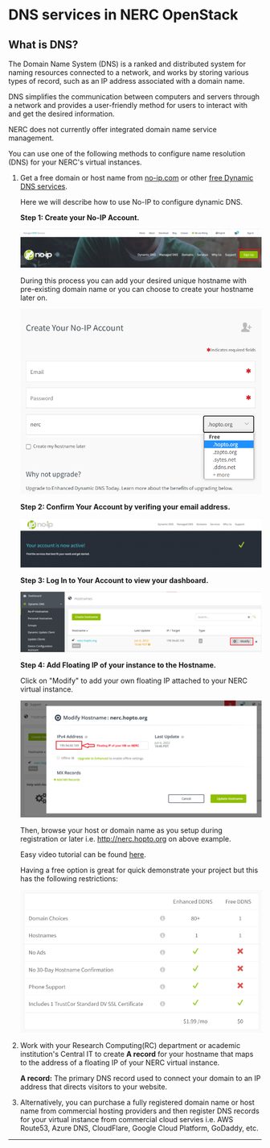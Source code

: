 
# DNS services in NERC OpenStack

## What is DNS?

The Domain Name System (DNS) is a ranked and distributed system for naming resources
connected to a network, and works by storing various types of record, such as an
IP address associated with a domain name.

DNS simplifies the communication between computers and servers through a network
and provides a user-friendly method for users to interact with and get the desired
information.

NERC does not currently offer integrated domain name service management.

You can use one of the following methods to configure name resolution (DNS) for
your NERC's virtual instances.

1. Get a free domain or host name from [no-ip.com](https://www.noip.com/) or other
[free Dynamic DNS services](https://www.makeuseof.com/tag/5-best-dynamic-dns-providers-can-lookup-free-today/).

    Here we will describe how to use No-IP to configure dynamic DNS.

    **Step 1: Create your No-IP Account.**

    ![No-IP Account Signup](images/signup.png)

    During this process you can add your desired unique hostname with pre-existing
    domain name or you can choose to create your hostname later on.

    ![Create No-IP Account](images/create-no-ip-account.png)

    **Step 2: Confirm Your Account by verifing your email address.**

    ![Activate Your Account](images/activate-your-account.png)

    **Step 3: Log In to Your Account to view your dashboard.**

    ![Dashboard](images/dashboard.png)

    **Step 4: Add Floating IP of your instance to the Hostname.**

    Click on "Modify" to add your own floating IP attached to your NERC virtual instance.

    ![Update Floating IP on Hostname](images/floating-ip-to-hostname.png)

    Then, browse your host or domain name as you setup during registration or later
    i.e. http://nerc.hopto.org on above example.

    Easy video tutorial can be found [here](https://www.youtube.com/watch?v=1eeMxhpT868).

    Having a free option is great for quick demonstrate your project but this has
    the following restrictions:

    ![no-ip Free vs Paid Version](images/no-ip-free-vs-paid.png)

2. Work with your Research Computing(RC) department or academic institution's Central
IT to create **A record** for your hostname that maps to the address of a floating
IP of your NERC virtual instance.

    **A record:** The primary DNS record used to connect your domain to an IP address
    that directs visitors to your website.

3. Alternatively, you can purchase a fully registered domain name or host name from
commercial hosting providers and then register DNS records for your virtual instance
from commercial cloud servies i.e. AWS Route53, Azure DNS, CloudFlare, Google Cloud
Platform, GoDaddy, etc.

---
